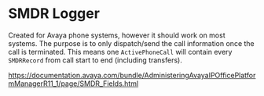 # SMDR Logger

Created for Avaya phone systems, however it should work on most systems.
The purpose is to only dispatch/send the call information once the call is terminated.
This means one `ActivePhoneCall` will contain every `SMDRRecord` from call start to end
(including transfers).

https://documentation.avaya.com/bundle/AdministeringAvayaIPOfficePlatformManagerR11_1/page/SMDR_Fields.html
